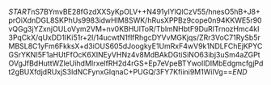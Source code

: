 $START$nS7BYmvBE28fGzdXXSyKpOLV++N491ylYlQlCzV55/hnesO5hB+J8+prOiXdnDGL8SKPhUs9983idwHlM8SWK/hRusXPPBz9cope0n94KKWE5r90vQGg3jYZxnjOULoVym2VM+nv0KBHUlToR/TblmNHbtF9DuRlTrnozHmc4kI3PqCkX/qUxDD1IKi51r+2I/14ucwtN1flfRhgcDYVvMGKjqs/ZRr3VoC71RySb5rMBSL8C1yFm6FkksX+d3iOUS605dJoogkyE1UmRxF4wV9k1NDLFChEjKPYCGSrYKNI5F1aHUtFfOcK6XINEyVHNz4v8MdBAkDGtiSiNO63ibj3uSm4aZGPtOVgJfBdHuttWZleUihdMIrxelfRH2d4rGS+Ep7eVpeBTYwoIlDIMbEdgmcfgjPdt2gBUXfdjdRUxjS3ldNCFynxGlqnaC+PUGQ/3FY7Kfiini9M1WiIVg==$END$